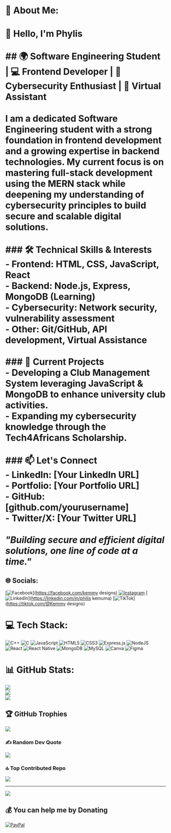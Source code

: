 # 💫 About Me:
# 👋 Hello, I'm Phylis  <br><br>## 🌍 Software Engineering Student | 💻 Frontend Developer | 🔐 Cybersecurity Enthusiast | 📌 Virtual Assistant  <br><br>I am a dedicated **Software Engineering student** with a strong foundation in **frontend development** and a growing expertise in **backend technologies**. My current focus is on mastering **full-stack development** using the **MERN stack** while deepening my understanding of **cybersecurity principles** to build secure and scalable digital solutions.  <br><br>### 🛠️ Technical Skills & Interests  <br>- **Frontend:** HTML, CSS, JavaScript, React  <br>- **Backend:** Node.js, Express, MongoDB (Learning)  <br>- **Cybersecurity:** Network security, vulnerability assessment  <br>- **Other:** Git/GitHub, API development, Virtual Assistance  <br><br>### 🚀 Current Projects  <br>- Developing a **Club Management System** leveraging **JavaScript & MongoDB** to enhance university club activities.  <br>- Expanding my cybersecurity knowledge through the **Tech4Africans Scholarship**.  <br><br>### 📫 Let's Connect  <br>- **LinkedIn:** [Your LinkedIn URL]  <br>- **Portfolio:** [Your Portfolio URL]  <br>- **GitHub:** [github.com/yourusername]  <br>- **Twitter/X:** [Your Twitter URL]  <br><br>_"Building secure and efficient digital solutions, one line of code at a time."_  <br>


## 🌐 Socials:
[![Facebook](https://img.shields.io/badge/Facebook-%231877F2.svg?logo=Facebook&logoColor=white)](https://facebook.com/kemmy designs) [![Instagram](https://img.shields.io/badge/Instagram-%23E4405F.svg?logo=Instagram&logoColor=white)](https://instagram.com/_kemmy2) [![LinkedIn](https://img.shields.io/badge/LinkedIn-%230077B5.svg?logo=linkedin&logoColor=white)](https://linkedin.com/in/philis kemuma) [![TikTok](https://img.shields.io/badge/TikTok-%23000000.svg?logo=TikTok&logoColor=white)](https://tiktok.com/@Kemmy designs) 

# 💻 Tech Stack:
![C++](https://img.shields.io/badge/c++-%2300599C.svg?style=for-the-badge&logo=c%2B%2B&logoColor=white) ![C](https://img.shields.io/badge/c-%2300599C.svg?style=for-the-badge&logo=c&logoColor=white) ![JavaScript](https://img.shields.io/badge/javascript-%23323330.svg?style=for-the-badge&logo=javascript&logoColor=%23F7DF1E) ![HTML5](https://img.shields.io/badge/html5-%23E34F26.svg?style=for-the-badge&logo=html5&logoColor=white) ![CSS3](https://img.shields.io/badge/css3-%231572B6.svg?style=for-the-badge&logo=css3&logoColor=white) ![Express.js](https://img.shields.io/badge/express.js-%23404d59.svg?style=for-the-badge&logo=express&logoColor=%2361DAFB) ![NodeJS](https://img.shields.io/badge/node.js-6DA55F?style=for-the-badge&logo=node.js&logoColor=white) ![React](https://img.shields.io/badge/react-%2320232a.svg?style=for-the-badge&logo=react&logoColor=%2361DAFB) ![React Native](https://img.shields.io/badge/react_native-%2320232a.svg?style=for-the-badge&logo=react&logoColor=%2361DAFB) ![MongoDB](https://img.shields.io/badge/MongoDB-%234ea94b.svg?style=for-the-badge&logo=mongodb&logoColor=white) ![MySQL](https://img.shields.io/badge/mysql-4479A1.svg?style=for-the-badge&logo=mysql&logoColor=white) ![Canva](https://img.shields.io/badge/Canva-%2300C4CC.svg?style=for-the-badge&logo=Canva&logoColor=white) ![Figma](https://img.shields.io/badge/figma-%23F24E1E.svg?style=for-the-badge&logo=figma&logoColor=white)
# 📊 GitHub Stats:
![](https://github-readme-stats.vercel.app/api?username=phyltech-eng&theme=dark&hide_border=false&include_all_commits=true&count_private=true)<br/>
![](https://nirzak-streak-stats.vercel.app/?user=phyltech-eng&theme=dark&hide_border=false)<br/>
![](https://github-readme-stats.vercel.app/api/top-langs/?username=phyltech-eng&theme=dark&hide_border=false&include_all_commits=true&count_private=true&layout=compact)

## 🏆 GitHub Trophies
![](https://github-profile-trophy.vercel.app/?username=phyltech-eng&theme=radical&no-frame=false&no-bg=false&margin-w=4)

### ✍️ Random Dev Quote
![](https://quotes-github-readme.vercel.app/api?type=horizontal&theme=radical)

### 🔝 Top Contributed Repo
![](https://github-contributor-stats.vercel.app/api?username=phyltech-eng&limit=5&theme=dark&combine_all_yearly_contributions=true)

---
[![](https://visitcount.itsvg.in/api?id=phyltech-eng&icon=0&color=0)](https://visitcount.itsvg.in)

  ## 💰 You can help me by Donating
  [![PayPal](https://img.shields.io/badge/PayPal-00457C?style=for-the-badge&logo=paypal&logoColor=white)](https://paypal.me/phylliskemuma6@gmail,com) 

  
<!-- Proudly created with GPRM ( https://gprm.itsvg.in ) -->

